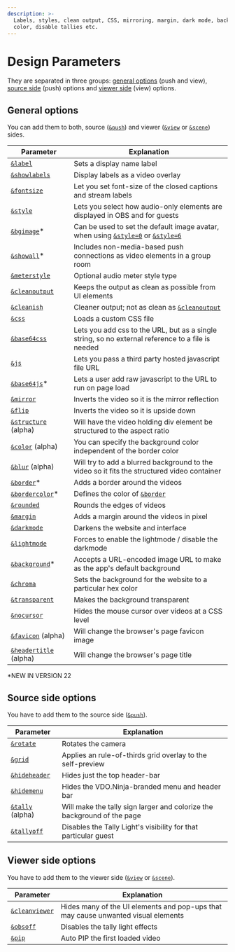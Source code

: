 ```yaml
---
description: >-
  Labels, styles, clean output, CSS, mirroring, margin, dark mode, background
  color, disable tallies etc.
---
```


# Design Parameters

They are separated in three groups: [general options](./#general-options) (push and view), [source side](./#source-side-options) (push) options and [viewer side](./#viewer-side-options) (view) options.

## General options

You can add them to both, source ([`&push`](../../source-settings/push.md)) and viewer ([`&view`](../view-parameters/view.md) or [`&scene`](../view-parameters/scene.md)) sides.

| Parameter                                             | Explanation                                                                                              |
| ----------------------------------------------------- | -------------------------------------------------------------------------------------------------------- |
| [`&label`](../../general-settings/label.md)           | Sets a display name label                                                                                |
| [`&showlabels`](showlabels.md)                        | Display labels as a video overlay                                                                        |
| [`&fontsize`](../view-parameters/fontsize.md)         | Let you set font-size of the closed captions and stream labels                                           |
| [`&style`](style.md)                                  | Lets you select how audio-only elements are displayed in OBS and for guests                              |
| [`&bgimage`](and-bgimage.md)\*                        | Can be used to set the default image avatar, when using [`&style=0`](style.md) or [`&style=6`](style.md) |
| [`&showall`](and-showall.md)\*                        | Includes non-media-based push connections as video elements in a group room                              |
| [`&meterstyle`](meterstyle.md)                        | Optional audio meter style type                                                                          |
| [`&cleanoutput`](cleanoutput.md)                      | Keeps the output as clean as possible from UI elements                                                   |
| [`&cleanish`](cleanish.md)                            | Cleaner output; not as clean as [`&cleanoutput`](cleanoutput.md)                                         |
| [`&css`](css.md)                                      | Loads a custom CSS file                                                                                  |
| [`&base64css`](and-base64css.md)                      | Lets you add css to the URL, but as a single string, so no external reference to a file is needed        |
| [`&js`](and-js.md)                                    | Lets you pass a third party hosted javascript file URL                                                   |
| [`&base64js`](and-base64js.md)\*                      | Lets a user add raw javascript to the URL to run on page load                                            |
| [`&mirror`](mirror.md)                                | Inverts the video so it is the mirror reflection                                                         |
| [`&flip`](and-flip.md)                                | Inverts the video so it is upside down                                                                   |
| [`&structure`](and-structure-alpha.md) (alpha)        | Will have the video holding div element be structured to the aspect ratio                                |
| [`&color`](and-color-alpha.md) (alpha)                | You can specify the background color independent of the border color                                     |
| [`&blur`](and-blur-alpha.md) (alpha)                  | Will try to add a blurred background to the video so it fits the structured video container              |
| [`&border`](and-border.md)\*                          | Adds a border around the videos                                                                          |
| [`&bordercolor`](and-bordercolor.md)\*                | Defines the color of [`&border`](and-border.md)                                                          |
| [`&rounded`](rounded.md)                              | Rounds the edges of videos                                                                               |
| [`&margin`](margin.md)                                | Adds a margin around the videos in pixel                                                                 |
| [`&darkmode`](darkmode.md)                            | Darkens the website and interface                                                                        |
| [`&lightmode`](and-lightmode.md)                      | Forces to enable the lightmode / disable the darkmode                                                    |
| [`&background`](and-background.md)\*                  | Accepts a URL-encoded image URL to make as the app's default background                                  |
| [`&chroma`](chroma.md)                                | Sets the background for the website to a particular hex color                                            |
| [`&transparent`](and-transparent.md)                  | Makes the background transparent                                                                         |
| [`&nocursor`](../../general-settings/and-nocursor.md) | Hides the mouse cursor over videos at a CSS level                                                        |
| [`&favicon`](and-favicon-alpha.md) (alpha)            | Will change the browser's page favicon image                                                             |
| [`&headertitle`](and-headertitle-alpha.md) (alpha)    | Will change the browser's page title                                                                     |

\*NEW IN VERSION 22

## Source side options

You have to add them to the source side ([`&push`](../../source-settings/push.md)).

| Parameter                          | Explanation                                                             |
| ---------------------------------- | ----------------------------------------------------------------------- |
| [`&rotate`](and-rotate.md)         | Rotates the camera                                                      |
| [`&grid`](grid.md)                 | Applies an rule-of-thirds grid overlay to the self-preview              |
| [`&hideheader`](and-hideheader.md) | Hides just the top header-bar                                           |
| [`&hidemenu`](and-hidemenu.md)     | Hides the VDO.Ninja-branded menu and header bar                         |
| [`&tally`](tallyoff.md) (alpha)    | Will make the tally sign larger and colorize the background of the page |
| [`&tallyoff`](tallyoff-1.md)       | Disables the Tally Light's visibility for that particular guest         |

## **Viewer side options**

You have to add them to the viewer side ([`&view`](../view-parameters/view.md) or [`&scene`](../view-parameters/scene.md)).

| Parameter                            | Explanation                                                                       |
| ------------------------------------ | --------------------------------------------------------------------------------- |
| [`&cleanviewer`](and-cleanviewer.md) | Hides many of the UI elements and pop-ups that may cause unwanted visual elements |
| [`&obsoff`](and-obsoff.md)           | Disables the tally light effects                                                  |
| [`&pip`](and-pip.md)                 | Auto PIP the first loaded video                                                   |
